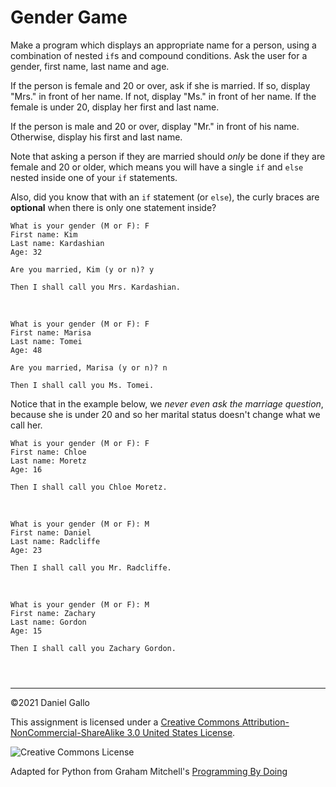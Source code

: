 # Gender Game


Make a program which displays an appropriate name for a
person, using a combination of nested `if`s
and compound conditions. Ask the user for a gender, first name,
last name and age.


If the person is female and 20 or over, ask if she is married. If
so, display "Mrs." in front of her name. If not, display "Ms." in front
of her name. If the female is under 20, display her first and last
name.


If the person is male and 20 or over, display "Mr." in front of his
name. Otherwise, display his first and last name.


Note that asking a person if they are married should
*only* be done if they are female and 20 or older, which
means you will have a single `if` and
`else` nested inside one of your
`if` statements.


Also, did you know that with an `if` statement
(or `else`), the curly braces are
**optional** when there is only one statement inside?



```
What is your gender (M or F): F
First name: Kim
Last name: Kardashian
Age: 32 

Are you married, Kim (y or n)? y

Then I shall call you Mrs. Kardashian.

```

 



```
What is your gender (M or F): F
First name: Marisa
Last name: Tomei
Age: 48 

Are you married, Marisa (y or n)? n

Then I shall call you Ms. Tomei.

```

Notice that in the example below, we *never even ask the marriage
question*, because she is under 20 and so her marital status doesn't
change what we call her.



```
What is your gender (M or F): F
First name: Chloe
Last name: Moretz
Age: 16 

Then I shall call you Chloe Moretz.

```

 



```
What is your gender (M or F): M
First name: Daniel
Last name: Radcliffe
Age: 23  

Then I shall call you Mr. Radcliffe.

```

 



```
What is your gender (M or F): M
First name: Zachary
Last name: Gordon
Age: 15 

Then I shall call you Zachary Gordon.

```


```



```



---


©2021 Daniel Gallo


This assignment is licensed under a
[Creative Commons Attribution-NonCommercial-ShareAlike 3.0 United States License](https://creativecommons.org/licenses/by-nc-sa/3.0/us/deed.en_US).  

![Creative Commons License](images/by-nc-sa.png)





Adapted for Python from Graham Mitchell's [Programming By Doing](https://programmingbydoing.com/)